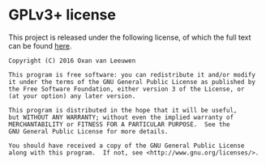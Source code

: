 # GPLv3+ license

This project is released under the following license, of which the full text
can be found [here](http://www.gnu.org/licenses/gpl-3.0-standalone.html).

```
Copyright (C) 2016 Oxan van Leeuwen

This program is free software: you can redistribute it and/or modify
it under the terms of the GNU General Public License as published by
the Free Software Foundation, either version 3 of the License, or
(at your option) any later version.

This program is distributed in the hope that it will be useful,
but WITHOUT ANY WARRANTY; without even the implied warranty of
MERCHANTABILITY or FITNESS FOR A PARTICULAR PURPOSE.  See the
GNU General Public License for more details.

You should have received a copy of the GNU General Public License
along with this program.  If not, see <http://www.gnu.org/licenses/>.
```